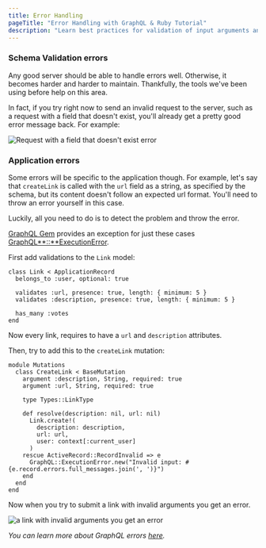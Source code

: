 ```yaml
---
title: Error Handling
pageTitle: "Error Handling with GraphQL & Ruby Tutorial"
description: "Learn best practices for validation of input arguments and implementing error handling in GraphQL with Ruby."
---
```


### Schema Validation errors

Any good server should be able to handle errors well. Otherwise, it becomes harder and harder to maintain. Thankfully, the tools we've been using before help on this area.

In fact, if you try right now to send an invalid request to the server, such as a request with a field that doesn't exist, you'll already get a pretty good error message back. For example:

![Request with a field that doesn't exist error](https://i.imgur.com/kHTelsi.png)

### Application errors

Some errors will be specific to the application though. For example, let's say that `createLink` is called with the `url` field as a string, as specified by the schema, but its content doesn't follow an expected url format. You'll need to throw an error yourself in this case.

Luckily, all you need to do is to detect the problem and throw the error.

[GraphQL Gem](http://graphql-ruby.org/) provides an exception for just these cases [GraphQL**::**ExecutionError](http://graphql-ruby.org/mutations/mutation_errors.html#raising-errors).

<Instruction>

First add validations to the `Link` model:

```ruby(path=".../graphql-ruby/app/models/link.rb")
class Link < ApplicationRecord
  belongs_to :user, optional: true

  validates :url, presence: true, length: { minimum: 5 }
  validates :description, presence: true, length: { minimum: 5 }

  has_many :votes
end
```

</Instruction>

Now every link, requires to have a `url` and `description` attributes.

<Instruction>

Then, try to add this to the `createLink` mutation:

```ruby(path=".../graphql-ruby/app/graphql/mutations/create_link.rb")
module Mutations
  class CreateLink < BaseMutation
    argument :description, String, required: true
    argument :url, String, required: true

    type Types::LinkType

    def resolve(description: nil, url: nil)
      Link.create!(
        description: description,
        url: url,
        user: context[:current_user]
      )
    rescue ActiveRecord::RecordInvalid => e
      GraphQL::ExecutionError.new("Invalid input: #{e.record.errors.full_messages.join(', ')}")
    end
  end
end
```

</Instruction>

Now when you try to submit a link with invalid arguments you get an error.

![a link with invalid arguments you get an error](http://i.imgur.com/e5ZgK9c.png)


*You can learn more about GraphQL errors [here](http://blog.rstankov.com/graphql-mutations-and-form-errors/).*
